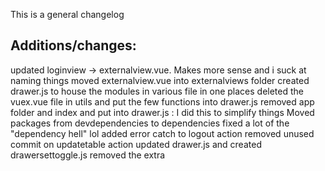 This is a general changelog

## Additions/changes:
updated loginview -> externalview.vue. Makes more sense and i suck at naming things
moved externalview.vue into externalviews folder
created drawer.js to house the modules in various file in one places
deleted the vuex.vue file in utils and put the few functions into drawer.js
removed app folder and index and put into drawer.js : I did this to simplify things
Moved packages from devdependencies to dependencies
fixed a lot of the "dependency hell" lol
added error catch to logout action
removed unused commit on updatetable action
updated drawer.js and created drawersettoggle.js
removed the extra <template> in the same slot that was unnecessary in Complextables.vue/inlineedit.vue
renamed unused complextables.vue to complextables page to clarify what it is, its a view
ranamed simpletable/tablelist
renamed DashboardViews to dashboard views to clarify where those components render
removed unused response from UsersTables .then((response) => {
switched from vuetify full install to vuetify plugin, same for vue router to the plugin version
switched from vuetify in main.js to the one in the plugin folder to simplify that file(a lot ended up in there)
switched icon imports into vuetify.js
removed extra vue/use(vuetify) in main
add external and dashboard names in paths.js
commented out nprogres in main.js and router/index.js
updated vueitfy.js to new icon format


## Made/Clarified documenting comments to explain code in:
router index.js
router paths.js
getters.js
actions.js
LoginForm.vue
app.vue
drawer.js
